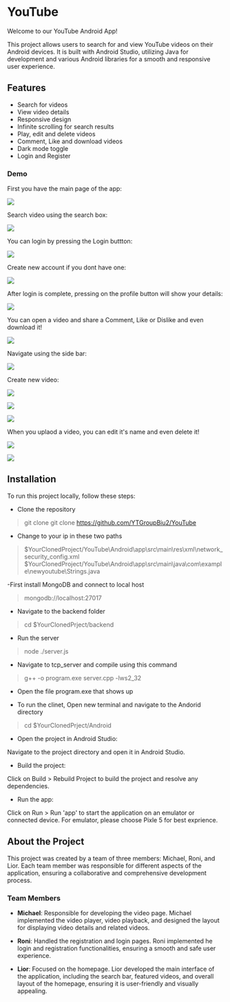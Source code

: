 # YouTube

Welcome to our YouTube Android App! 

This project allows users to search for and view YouTube videos on their Android devices. It is built with Android Studio, utilizing Java for development and various Android libraries for a smooth and responsive user experience.


## Features
- Search for videos
- View video details
- Responsive design
- Infinite scrolling for search results
- Play, edit and delete videos
- Comment, Like and download videos
- Dark mode toggle
- Login and Register

### Demo

First you have the main page of the app:

![](./app/src/main/res/raw/readmeImages/img1.png)

Search video using the search box:

![](./app/src/main/res/raw/readmeImages/img2.png)

You can login by pressing the Login buttton:

![](./app/src/main/res/raw/readmeImages/img3.png)

Create new account if you dont have one:

![](./app/src/main/res/raw/readmeImages/img4.png)

After login is complete, pressing on the profile button will show your details:

![](./app/src/main/res/raw/readmeImages/img8.png)

You can open a video and share a Comment, Like or Dislike and even download it!

![](./app/src/main/res/raw/readmeImages/img5.png)

Navigate using the side bar:

![](./app/src/main/res/raw/readmeImages/img6.png)

Create new video:

![](./app/src/main/res/raw/readmeImages/img9.jpeg)

![](./app/src/main/res/raw/readmeImages/img10.jpeg)

![](./app/src/main/res/raw/readmeImages/img11.jpeg)

When you uplaod a video, you can edit it's name and even delete it!

![](./app/src/main/res/raw/readmeImages/img12.jpeg)

![](./app/src/main/res/raw/readmeImages/img13.jpeg)


## Installation

To run this project locally, follow these steps:

- Clone the repository

>git clone git clone https://github.com/YTGroupBiu2/YouTube

- Change to your ip in these two paths

> $YourClonedProject/YouTube\Android\app\src\main\res\xml\network_security_config.xml
> $YourClonedProject/YouTube\Android\app\src\main\java\com\example\newyoutube\Strings.java

-First install MongoDB and connect to local host 

> mongodb://localhost:27017

- Navigate to the backend folder

> cd $YourClonedPrject/backend

- Run the server

> node ./server.js

- Navigate to tcp_server and compile using this command

> g++ -o program.exe server.cpp -lws2_32

- Open the file program.exe that shows up

- To run the clinet, Open new terminal and navigate to the Andorid directory

> cd $YourClonedPrject/Android

- Open the project in Android Studio:

Navigate to the project directory and open it in Android Studio.

- Build the project:

Click on Build > Rebuild Project to build the project and resolve any dependencies.

- Run the app:

Click on Run > Run 'app' to start the application on an emulator or connected device.
For emulator, please choose Pixle 5 for best exprience.


## About the Project

This project was created by a team of three members: Michael, Roni, and Lior. Each team member was responsible for different aspects of the application, ensuring a collaborative and comprehensive development process.

### Team Members

- **Michael**: Responsible for developing the video page. Michael implemented the video player, video playback, and designed the layout for displaying video details and related videos.

- **Roni**: Handled the registration and login pages. Roni implemented he login and registration functionalities, ensuring a smooth and safe user experience.

- **Lior**: Focused on the homepage. Lior developed the main interface of the application, including the search bar, featured videos, and overall layout of the homepage, ensuring it is user-friendly and visually appealing.
